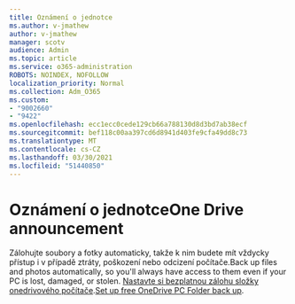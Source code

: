 ```yaml
---
title: Oznámení o jednotce
ms.author: v-jmathew
author: v-jmathew
manager: scotv
audience: Admin
ms.topic: article
ms.service: o365-administration
ROBOTS: NOINDEX, NOFOLLOW
localization_priority: Normal
ms.collection: Adm_O365
ms.custom:
- "9002660"
- "9422"
ms.openlocfilehash: ecc1ecc0cede129cb66a788130d8d3bd7ab38ecf
ms.sourcegitcommit: bef118c00aa397cd6d8941d403fe9cfa49dd8c73
ms.translationtype: MT
ms.contentlocale: cs-CZ
ms.lasthandoff: 03/30/2021
ms.locfileid: "51440850"
---
```

# <a name="one-drive-announcement"></a><span data-ttu-id="b80bf-102">Oznámení o jednotce</span><span class="sxs-lookup"><span data-stu-id="b80bf-102">One Drive announcement</span></span>

<span data-ttu-id="b80bf-103">Zálohujte soubory a fotky automaticky, takže k nim budete mít vždycky přístup i v případě ztráty, poškození nebo odcizení počítače.</span><span class="sxs-lookup"><span data-stu-id="b80bf-103">Back up files and photos automatically, so you'll always have access to them even if your PC is lost, damaged, or stolen.</span></span> <span data-ttu-id="b80bf-104">[Nastavte si bezplatnou zálohu složky onedrivového počítače](https://www.microsoft.com/microsoft-365/onedrive/pc-cloud-backup).</span><span class="sxs-lookup"><span data-stu-id="b80bf-104">[Set up free OneDrive PC Folder back up](https://www.microsoft.com/microsoft-365/onedrive/pc-cloud-backup).</span></span>
